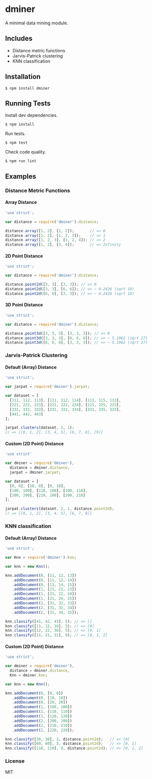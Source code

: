 # dminer

A minimal data mining module.

## Includes

 * Distance metric functions
 * Jarvis-Patrick clustering
 * KNN classification

## Installation

```Shell
$ npm install dminer
```

## Running Tests

Install dev dependencies.
```Shell
$ npm install
```

Run tests.
```Shell
$ npm test
```

Check code quality.
```Shell
$ npm run lint
```

## Examples

### Distance Metric Functions

#### Array Distance

```JavaScript
'use strict';

var distance = require('dminer').distance;

distance.array([1, 2], [1, 2]);       // => 0
distance.array([1, 2], [1, 2, 3]);    // => 1
distance.array([1, 2, 3], [1, 2, 4]); // => 2
distance.array([1, 2], [3, 4]);       // => Infinity
```

#### 2D Point Distance

```JavaScript
'use strict';

var distance = require('dminer').distance;

distance.point2d([3, 3], [3, 3]); // => 0
distance.point2d([3, 3], [6, 6]); // => ~ 4.2426 (sqrt 18)
distance.point2d([6, 6], [3, 3]); // => ~ 4.2426 (sqrt 18)
```

#### 3D Point Distance

```JavaScript
'use strict';

var distance = require('dminer').distance;

distance.point3d([3, 3, 3], [3, 3, 3]); // => 0
distance.point3d([3, 3, 3], [6, 6, 6]); // => ~ 5.1962 (sqrt 27)
distance.point3d([6, 6, 6], [3, 3, 3]); // => ~ 5.1962 (sqrt 27)
```

### Jarvis-Patrick Clustering

#### Default (Array) Distance

```JavaScript
'use strict';

var jarpat = require('dminer').jarpat;

var dataset = [
  [111, 112, 113], [111, 112, 114], [111, 115, 113],
  [221, 222, 223], [221, 222, 224], [221, 225, 223],
  [331, 332, 333], [331, 332, 334], [331, 335, 333],
  [441, 442, 443]
];

jarpat.clusters(dataset, 2, 1);
// => [[0, 1, 2], [3, 4, 5], [6, 7, 8], [9]]
```

#### Custom (2D Point) Distance

```JavaScript
'use strict'

var dminer = require('dminer'),
  distance = dminer.distance,
  jarpat = dminer.jarpat;

var dataset = [
  [0, 0], [10, 0], [0, 10],
  [100, 100], [110, 100], [100, 110],
  [200, 200], [210, 200], [200, 210]
];

jarpat.clusters(dataset, 2, 1, distance.point2d);
// => [[0, 1, 2], [3, 4, 5], [6, 7, 8]]
```

### KNN classification

#### Default (Array) Distance

```JavaScript
'use strict';

var Knn = require('dminer').knn;

var knn = new Knn();

knn.addDocument(0, [11, 12, 13])
   .addDocument(0, [11, 12, 14])
   .addDocument(0, [11, 14, 15])
   .addDocument(1, [21, 22, 23])
   .addDocument(1, [21, 22, 24])
   .addDocument(1, [21, 24, 25])
   .addDocument(2, [31, 32, 33])
   .addDocument(2, [31, 32, 34])
   .addDocument(2, [31, 34, 35]);

knn.classify([41, 42, 43], 5); // => []
knn.classify([11, 12, 16], 5); // => [0]
knn.classify([12, 22, 36], 5); // => [0, 1]
knn.classify([11, 21, 31], 9); // => [0, 1, 2]
```

#### Custom (2D Point) Distance

```JavaScript
'use strict';

var dminer = require('dminer'),
  distance = dminer.distance,
  Knn = dminer.knn;

var knn = new Knn();

knn.addDocument(0, [0, 0])
   .addDocument(0, [10, 10])
   .addDocument(0, [20, 20])
   .addDocument(1, [100, 100])
   .addDocument(1, [110, 110])
   .addDocument(1, [120, 120])
   .addDocument(2, [200, 200])
   .addDocument(2, [210, 210])
   .addDocument(2, [220, 220]);

knn.classify([30, 30], 3, distance.point2d);   // => [0]
knn.classify([60, 60], 3, distance.point2d);   // => [0, 1]
knn.classify([110, 110], 9, distance.point2d); // => [0, 1, 2]
```

### License

MIT
